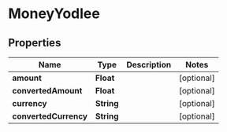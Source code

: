 

# MoneyYodlee


## Properties

| Name | Type | Description | Notes |
|------------ | ------------- | ------------- | -------------|
|**amount** | **Float** |  |  [optional] |
|**convertedAmount** | **Float** |  |  [optional] |
|**currency** | **String** |  |  [optional] |
|**convertedCurrency** | **String** |  |  [optional] |



